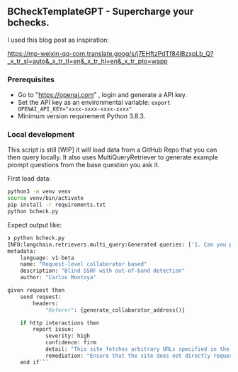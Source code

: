 ## BCheckTemplateGPT - Supercharge your bchecks.

I used this blog post as inspiration:

https://mp-weixin-qq-com.translate.goog/s/j7EHftzPdTf84lBzxpLb_Q?_x_tr_sl=auto&_x_tr_tl=en&_x_tr_hl=en&_x_tr_pto=wapp

### Prerequisites
- Go to "https://openai.com" , login and generate a API key.
- Set the API key as an environmental variable: `export OPENAI_API_KEY="xxxx-xxxx-xxxx-xxxx"`
- Minimum version requirement Python 3.8.3.

### Local development

This script is still [WIP] it will load data from a GitHub Repo that you can then query locally. 
It also uses MultiQueryRetriever to generate example prompt questions from the base question you ask it. 

First load data:
```sh
python3 -m venv venv
source venv/bin/activate
pip install -r requirements.txt
python bcheck.py
```

Expect output like:

```python
❯ python bcheck.py
INFO:langchain.retrievers.multi_query:Generated queries: ['1. Can you provide information about the concept of bcheck?', '2. Could you explain what bcheck means?', "3. I'm curious to know the definition of bcheck. Can you help me understand it better?"]
metadata:
    language: v1-beta
    name: "Request-level collaborator based"
    description: "Blind SSRF with out-of-band detection"
    author: "Carlos Montoya"

given request then
    send request:
        headers:
            "Referer": {generate_collaborator_address()}

    if http interactions then
        report issue:
            severity: high
            confidence: firm
            detail: "This site fetches arbitrary URLs specified in the Referer header."
            remediation: "Ensure that the site does not directly request URLs from the Referer header."
    end if```